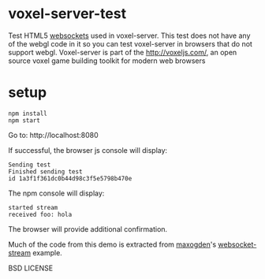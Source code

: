 # voxel-server-test

Test HTML5 [websockets](https://developer.mozilla.org/en-US/docs/WebSockets) used in voxel-server. 
This test does not have any of the webgl code in it so you can test voxel-server in browsers that do not support webgl.
Voxel-server is part of the http://voxeljs.com/, an open source voxel game building toolkit for modern web browsers

# setup

    npm install
    npm start

Go to: http://localhost:8080

If successful, the browser js console will display:

    Sending test
    Finished sending test
    id 1a3f1f361dc0b44d98c3f5e5798b470e

The npm console will display:

    started stream
    received foo: hola

The browser will provide additional confirmation.

Much of the code from this demo is extracted from [maxogden](https://github.com/maxogden)'s [websocket-stream](https://github.com/maxogden/websocket-stream) example. 

BSD LICENSE